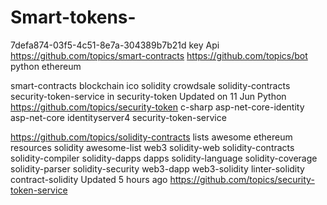 # Smart-tokens-

7defa874-03f5-4c51-8e7a-304389b7b21d key Api
https://github.com/topics/smart-contracts
https://github.com/topics/bot
python
ethereum

smart-contracts
blockchain
ico
solidity
crowdsale
solidity-contracts
security-token-service in
security-token
Updated on 11 Jun
Python
https://github.com/topics/security-token
c-sharp
asp-net-core-identity
asp-net-core
identityserver4
security-token-service


https://github.com/topics/solidity-contracts
lists
awesome
ethereum
resources
solidity
awesome-list
web3
solidity-web
solidity-contracts
solidity-compiler
solidity-dapps
dapps
solidity-language
solidity-coverage
solidity-parser
solidity-security
web3-dapp
web3-solidity
linter-solidity
contract-solidity
Updated 5 hours ago
https://github.com/topics/security-token-service

